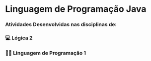 # Linguagem de Programação Java

### Atividades Desenvolvidas nas disciplinas de:<br>
### 💻 Lógica 2<br>
### 👩‍💻 Linguagem de Programação 1  

